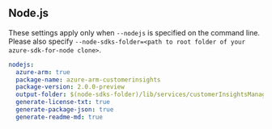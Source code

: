 ## Node.js

These settings apply only when `--nodejs` is specified on the command line.
Please also specify `--node-sdks-folder=<path to root folder of your azure-sdk-for-node clone>`.

``` yaml $(nodejs)
nodejs:
  azure-arm: true
  package-name: azure-arm-customerinsights
  package-version: 2.0.0-preview
  output-folder: $(node-sdks-folder)/lib/services/customerInsightsManagement
  generate-license-txt: true
  generate-package-json: true
  generate-readme-md: true
```
